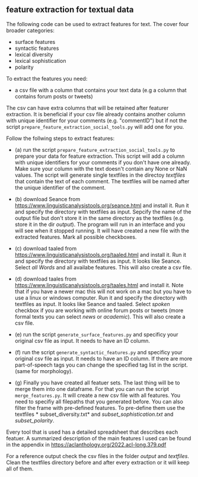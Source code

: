 ## feature extraction for textual data

The following code can be used to extract features for text. The cover four broader categories:

- surface features
- syntactic features
- lexical diversity
- lexical sophistication
- polarity

To extract the features you need:

- a csv file with a column that contains your text data (e.g a column that contains forum posts or tweets)

The csv can have extra columns that will be retained after featurer extraction. It is beneficial if your csv file
already contains another column with unique identifier for your comments (e.g. "commentID") but if not the script
````prepare_feature_extraction_social_tools.py```` will add one for you.

Follow the follwing steps to extract features:

- (a)
  run the script ````prepare_feature_extraction_social_tools.py```` to prepare your data for feature extraction. This
  script will add a column with unique identifiers for your comments if you don't have one already. Make sure your
  column with the text doesn't contain any None or NaN values. The script will generate single textfiles in the
  directoy *textfiles* that contain the text of each comment. The textfiles will be named after the unique identifier of
  the comment.

- (b)
  download Seance from https://www.linguisticanalysistools.org/seance.html
  and install it. Run it and specify the directory with textfiles as input. Sepcify the name of the output file but
  don't store it in the same directory as the textfiles (e.g. store it in the dir *output*). The program will run in an
  interface and you will see when it stopped running. It will have created a new file with the extracted features. Mark
  all possible checkboxes.

- (c)
  download taaled from https://www.linguisticanalysistools.org/taaled.html
  and install it. Run it and specify the directory with textfiles as input. It looks like Seance. Select *all Words* and
  all availabe features. This will also create a csv file.

- (d)
  download taales from https://www.linguisticanalysistools.org/taales.html
  and install it. Note that if you have a newer mac this will not work on a mac but you have to use a linux or windows
  computer. Run it and specify the directory with textfiles as input. It looks like Seance and taaled. Select *spoken*
  checkbox if you are working with online forum posts or tweets (more formal texts you can select *news* or *academic*).
  This will also create a csv file.

- (e)
  run the script ````generate_surface_features.py```` and specificy your original csv file as input. It needs to have an
  ID column.

- (f)
  run the script ````generate_syntactic_features.py```` and specificy your original csv file as input. It needs to have
  an ID column. If there are more part-of-speech tags you can change the specified tag list in the script. (same for morphology).

- (g)
  Finally you have created all featuer sets. The last thing will be to merge them into one dataframe. For that you can
  run the script
  ````merge_features.py````. It will create a new csv file with all features. You need to specifiy all filepaths that
  you generated before. You can also filter the frame with pre-defined features. To pre-define them use the textfiles *
  subset_diversity.txt* and *subset_sophistication.txt* and  *subset_polarity*. 

Every tool that is used has a detailed spreadsheet that describes each featuer.
A summarized description of the main features I used can be found in the appendix in 
https://aclanthology.org/2022.acl-long.379.pdf

For a reference output check the csv files in the folder *output* and *textfiles*.
Clean the textfiles directory before and after every extraction or it will keep all of them.
